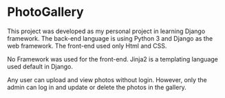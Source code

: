 # PhotoGallery

This project was developed as my personal project in learning Django framework.
The back-end language is using Python 3 and Django as the web framework. 
The front-end used only Html and CSS.

No Framework was used for the front-end. Jinja2 is a templating language used default in Django.

Any user can upload and view photos without login.
However, only the admin can log in and update or delete the photos in the gallery.

